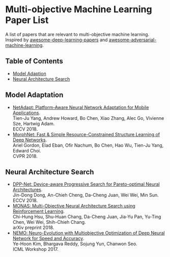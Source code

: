 # Multi-objective Machine Learning Paper List

A list of papers that are relevant to multi-objective machine learning. Inspired by
[awesome-deep-learning-papers](https://github.com/terryum/awesome-deep-learning-papers) and 
[awesome-adversarial-machine-learning](https://github.com/yenchenlin/awesome-adversarial-machine-learning).

## Table of Contents

 * [Model Adaption](#model-adaption)
 * [Neural Architecture Search](#neural-architecture-search)

## Model Adaptation

 * [NetAdapt: Platform-Aware Neural Network Adaptation for Mobile Applications](https://arxiv.org/pdf/1804.03230.pdf).  
   Tien-Ju Yang, Andrew Howard, Bo Chen, Xiao Zhang, Alec Go, Vivienne Sze, Hartwig Adam.  
   ECCV 2018.
 * [MorphNet: Fast & Simple Resource-Constrained Structure Learning of Deep Networks](https://arxiv.org/pdf/1711.06798.pdf).  
   Ariel Gordon, Elad Eban, Ofir Nachum, Bo Chen, Hao Wu, Tien-Ju Yang, Edward Choi.  
   CVPR 2018.

## Neural Architecture Search 

 * [DPP-Net: Device-aware Progressive Search for Pareto-optimal Neural Architectures](https://arxiv.org/pdf/1806.08198.pdf).  
   Jin-Dong Dong, An-Chieh Cheng, Da-Cheng Juan, Wei Wei, Min Sun.  
   ECCV 2018.
 * [MONAS: Multi-Objective Neural Architecture Search using Reinforcement Learning](https://arxiv.org/pdf/1806.10332.pdf).  
   Chi-Hung Hsu, Shu-Huan Chang, Da-Cheng Juan, Jia-Yu Pan, Yu-Ting Chen, Wei Wei, Shih-Chieh Chang.  
   arXiv preprint 2018.
 * [NEMO: Neuro-Evolution with Multiobjective Optimization of Deep Neural Network for Speed and Accuracy](https://zapdoc.tips/nemo-neuro-evolution-with-multiobjective-optimization-of-dee.html).  
   Ye-Hoon Kim, Bhargava Reddy, Sojung Yun, Chanwon Seo.  
   ICML Workshop 2017.
   